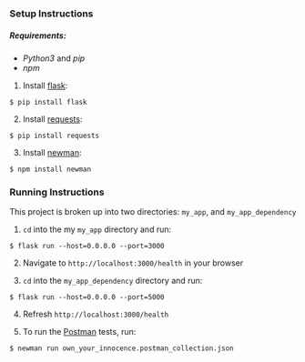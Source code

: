 ### Setup Instructions

##### Requirements:

* *Python3* and *pip*
* *npm*

1. Install [flask](http://flask.pocoo.org):

```
$ pip install flask
```

2. Install [requests](http://docs.python-requests.org/en/master/):

```
$ pip install requests
```

3. Install [newman](https://learning.getpostman.com/docs/postman/collection_runs/command_line_integration_with_newman/):

```
$ npm install newman
```

### Running Instructions

This project is broken up into two directories: `my_app`, and `my_app_dependency`

1. `cd` into the my `my_app` directory and run:

```
$ flask run --host=0.0.0.0 --port=3000
```

2. Navigate to `http://localhost:3000/health` in your browser

3. `cd` into the `my_app_dependency` directory and run:

```
$ flask run --host=0.0.0.0 --port=5000
```

4. Refresh `http://localhost:3000/health`

5. To run the [Postman](https://learning.getpostman.com/docs/postman/launching_postman/installation_and_updates/) tests, run:

```
$ newman run own_your_innocence.postman_collection.json
```


